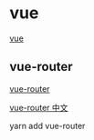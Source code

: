 # vue 

[vue](https://cn.vuejs.org/index.html)


## vue-router

[vue-router](https://router.vuejs.org/)

[vue-router 中文](https://router.vuejs.org/zh)

yarn add vue-router